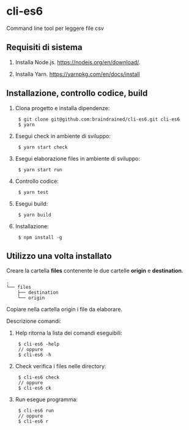 # cli-es6
Command line tool per leggere file csv

Requisiti di sistema
-----------
1. Installa Node.js.
   https://nodejs.org/en/download/.
   
2. Installa Yarn.
   https://yarnpkg.com/en/docs/install

Installazione, controllo codice, build
----------

1. Clona progetto e installa dipendenze:
         
        $ git clone git@github.com:braindrained/cli-es6.git cli-es6
        $ yarn

2. Esegui check in ambiente di sviluppo:

        $ yarn start check

3. Esegui elaborazione files in ambiente di sviluppo:

        $ yarn start run

4. Controllo codice:

        $ yarn test

5. Esegui build:

        $ yarn build
        
6. Installazione:

        $ npm install -g

Utilizzo una volta installato
-----------

Creare la cartella **files** contenente le due cartelle **origin** e **destination**.

```
.
└── files
    ├── destination
    └── origin
```     

Copiare nella cartella origin i file da elaborare.

Descrizione comandi:

1. Help ritorna la lista dei comandi eseguibili:

        $ cli-es6 -help
        // oppure
        $ cli-es6 -h
        
2. Check verifica i files nelle directory:

        $ cli-es6 check
        // oppure
        $ cli-es6 ck
        
3. Run esegue programma:

        $ cli-es6 run
        // oppure
        $ cli-es6 r
